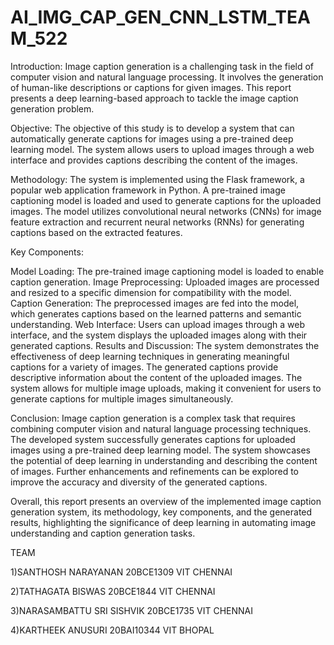 # AI_IMG_CAP_GEN_CNN_LSTM_TEAM_522
Introduction: Image caption generation is a challenging task in the field of computer vision and natural language processing. It involves the generation of human-like descriptions or captions for given images. This report presents a deep learning-based approach to tackle the image caption generation problem.

Objective: The objective of this study is to develop a system that can automatically generate captions for images using a pre-trained deep learning model. The system allows users to upload images through a web interface and provides captions describing the content of the images.

Methodology: The system is implemented using the Flask framework, a popular web application framework in Python. A pre-trained image captioning model is loaded and used to generate captions for the uploaded images. The model utilizes convolutional neural networks (CNNs) for image feature extraction and recurrent neural networks (RNNs) for generating captions based on the extracted features.

Key Components:

Model Loading: The pre-trained image captioning model is loaded to enable caption generation. Image Preprocessing: Uploaded images are processed and resized to a specific dimension for compatibility with the model. Caption Generation: The preprocessed images are fed into the model, which generates captions based on the learned patterns and semantic understanding. Web Interface: Users can upload images through a web interface, and the system displays the uploaded images along with their generated captions. Results and Discussion: The system demonstrates the effectiveness of deep learning techniques in generating meaningful captions for a variety of images. The generated captions provide descriptive information about the content of the uploaded images. The system allows for multiple image uploads, making it convenient for users to generate captions for multiple images simultaneously.

Conclusion: Image caption generation is a complex task that requires combining computer vision and natural language processing techniques. The developed system successfully generates captions for uploaded images using a pre-trained deep learning model. The system showcases the potential of deep learning in understanding and describing the content of images. Further enhancements and refinements can be explored to improve the accuracy and diversity of the generated captions.

Overall, this report presents an overview of the implemented image caption generation system, its methodology, key components, and the generated results, highlighting the significance of deep learning in automating image understanding and caption generation tasks.

TEAM

1)SANTHOSH NARAYANAN 20BCE1309 VIT CHENNAI

2)TATHAGATA BISWAS 20BCE1844 VIT CHENNAI

3)NARASAMBATTU SRI SISHVIK 20BCE1735 VIT CHENNAI

4)KARTHEEK ANUSURI 20BAI10344 VIT BHOPAL
